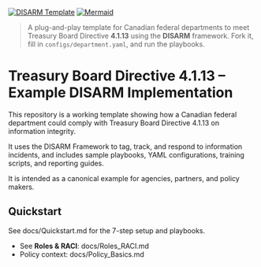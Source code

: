 [![DISARM Template](https://img.shields.io/badge/DISARM-template-blue)](./README.md)  [![Mermaid](https://img.shields.io/badge/diagram-mermaid-success)](docs/Flow_Diagram.md)

> A plug-and-play template for Canadian federal departments to meet Treasury Board Directive **4.1.13** using the **DISARM** framework. Fork it, fill in `configs/department.yaml`, and run the playbooks.
# Treasury Board Directive 4.1.13 – Example DISARM Implementation

This repository is a working template showing how a Canadian federal department could comply
with Treasury Board Directive 4.1.13 on information integrity.

It uses the DISARM Framework to tag, track, and respond to information incidents,
and includes sample playbooks, YAML configurations, training scripts, and reporting guides.

It is intended as a canonical example for agencies, partners, and policy makers.


## Quickstart
See docs/Quickstart.md for the 7-step setup and playbooks.

- See **Roles & RACI**: docs/Roles_RACI.md
- Policy context: docs/Policy_Basics.md
